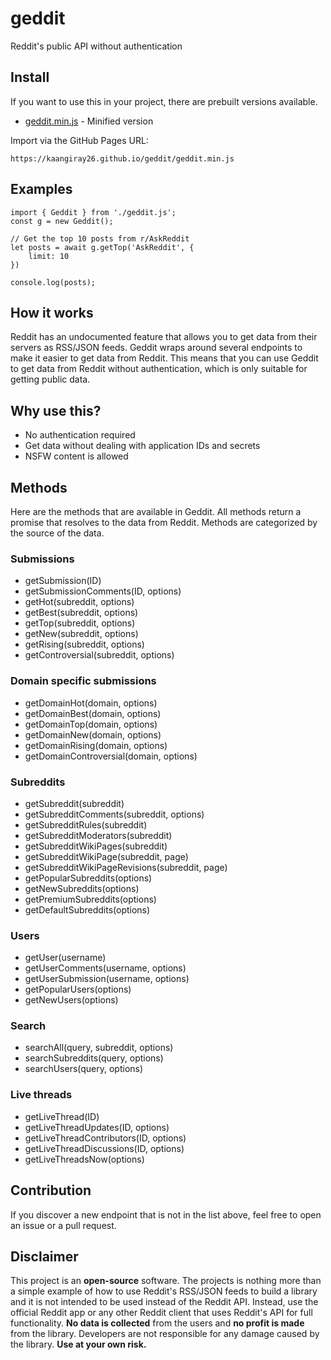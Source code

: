 # geddit
Reddit's public API without authentication 

## Install
If you want to use this in your project, there are prebuilt versions available.
* [geddit.min.js](geddit.min.js) - Minified version

Import via the GitHub Pages URL:
```
https://kaangiray26.github.io/geddit/geddit.min.js
```

## Examples
```
import { Geddit } from './geddit.js';
const g = new Geddit();

// Get the top 10 posts from r/AskReddit
let posts = await g.getTop('AskReddit', {
    limit: 10
})

console.log(posts);
```

## How it works
Reddit has an undocumented feature that allows you to get data from their servers as RSS/JSON feeds. Geddit wraps around several endpoints to make it easier to get data from Reddit. This means that you can use Geddit to get data from Reddit without authentication, which is only suitable for getting public data.

## Why use this?
* No authentication required
* Get data without dealing with application IDs and secrets
* NSFW content is allowed

## Methods
Here are the methods that are available in Geddit. All methods return a promise that resolves to the data from Reddit. Methods are categorized by the source of the data.

### Submissions
* getSubmission(ID)
* getSubmissionComments(ID, options)
* getHot(subreddit, options)
* getBest(subreddit, options)
* getTop(subreddit, options)
* getNew(subreddit, options)
* getRising(subreddit, options)
* getControversial(subreddit, options)

### Domain specific submissions
* getDomainHot(domain, options)
* getDomainBest(domain, options)
* getDomainTop(domain, options)
* getDomainNew(domain, options)
* getDomainRising(domain, options)
* getDomainControversial(domain, options)

### Subreddits
* getSubreddit(subreddit)
* getSubredditComments(subreddit, options)
* getSubredditRules(subreddit)
* getSubredditModerators(subreddit)
* getSubredditWikiPages(subreddit)
* getSubredditWikiPage(subreddit, page)
* getSubredditWikiPageRevisions(subreddit, page)
* getPopularSubreddits(options)
* getNewSubreddits(options)
* getPremiumSubreddits(options)
* getDefaultSubreddits(options)
  
### Users
* getUser(username)
* getUserComments(username, options)
* getUserSubmission(username, options)
* getPopularUsers(options)
* getNewUsers(options)

### Search
* searchAll(query, subreddit, options)
* searchSubreddits(query, options)
* searchUsers(query, options)

### Live threads
* getLiveThread(ID)
* getLiveThreadUpdates(ID, options)
* getLiveThreadContributors(ID, options)
* getLiveThreadDiscussions(ID, options)
* getLiveThreadsNow(options)

## Contribution
If you discover a new endpoint that is not in the list above, feel free to open an issue or a pull request.

## Disclaimer
This project is an **open-source** software. The projects is nothing more than a simple example of how to use Reddit's RSS/JSON feeds to build a library and it is not intended to be used instead of the Reddit API. Instead, use the official Reddit app or any other Reddit client that uses Reddit's API for full functionality. **No data is collected** from the users and **no profit is made** from the library. Developers are not responsible for any damage caused by the library. **Use at your own risk.**
